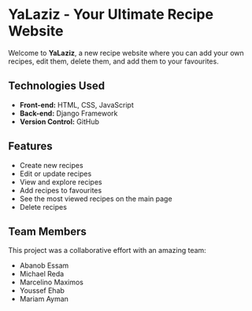 # YaLaziz - Your Ultimate Recipe Website

Welcome to **YaLaziz**, a new recipe website where you can add your own recipes, edit them, delete them, and add them to your favourites.

## Technologies Used

- **Front-end:** HTML, CSS, JavaScript
- **Back-end:** Django Framework
- **Version Control:** GitHub

## Features

- Create new recipes
- Edit or update recipes
- View and explore recipes
- Add recipes to favourites
- See the most viewed recipes on the main page
- Delete recipes

## Team Members

This project was a collaborative effort with an amazing team:

- Abanob Essam
- Michael Reda
- Marcelino Maximos
- Youssef Ehab
- Mariam Ayman
